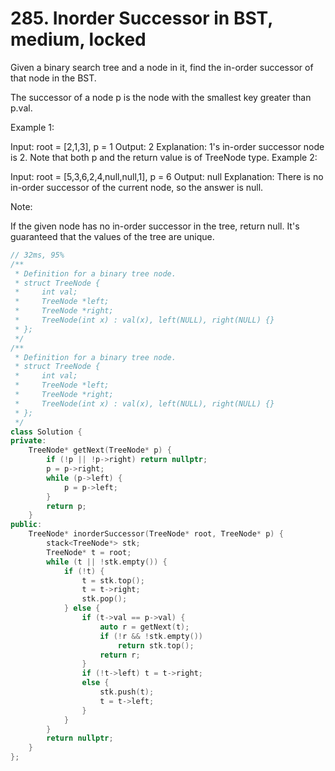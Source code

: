 # 285. Inorder Successor in BST, medium, locked
Given a binary search tree and a node in it, find the in-order successor of that node in the BST.

The successor of a node p is the node with the smallest key greater than p.val.

 

Example 1:


Input: root = [2,1,3], p = 1
Output: 2
Explanation: 1's in-order successor node is 2. Note that both p and the return value is of TreeNode type.
Example 2:


Input: root = [5,3,6,2,4,null,null,1], p = 6
Output: null
Explanation: There is no in-order successor of the current node, so the answer is null.
 

Note:

If the given node has no in-order successor in the tree, return null.
It's guaranteed that the values of the tree are unique.

```c++
// 32ms, 95%
/**
 * Definition for a binary tree node.
 * struct TreeNode {
 *     int val;
 *     TreeNode *left;
 *     TreeNode *right;
 *     TreeNode(int x) : val(x), left(NULL), right(NULL) {}
 * };
 */
/**
 * Definition for a binary tree node.
 * struct TreeNode {
 *     int val;
 *     TreeNode *left;
 *     TreeNode *right;
 *     TreeNode(int x) : val(x), left(NULL), right(NULL) {}
 * };
 */
class Solution {
private:
    TreeNode* getNext(TreeNode* p) {
        if (!p || !p->right) return nullptr;
        p = p->right;
        while (p->left) {
            p = p->left;
        }
        return p;
    }
public:
    TreeNode* inorderSuccessor(TreeNode* root, TreeNode* p) {
        stack<TreeNode*> stk;
        TreeNode* t = root;
        while (t || !stk.empty()) {
            if (!t) {
                t = stk.top();
                t = t->right;
                stk.pop();
            } else {
                if (t->val == p->val) {
                    auto r = getNext(t);
                    if (!r && !stk.empty())
                        return stk.top();
                    return r;
                }
                if (!t->left) t = t->right;
                else {
                    stk.push(t);
                    t = t->left;
                }
            }
        }
        return nullptr;
    }
};
```